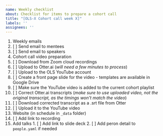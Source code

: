 ```yaml
---
name: Weekly checklist
about: Checklist for items to prepare a cohort call
title: "[OLS-X Cohort call week X]"
labels: ''
assignees: ''
---
```


1. Weekly emails
  1. [ ] Send email to mentees
  1. [ ] Send email to speakers
3. Cohort call video preparation
  1. [ ] Download from Zoom cloud recordings
  2. [ ] Upload to Otter.ai (_will need a few minutes to process_)
  3. [ ] Upload to the OLS YouTube account
  4. [ ] Create a front page slide for the video - templates are available in Google Drive
  5. [ ] Make sure the YouTube video is added to the current cohort playlist
  3. [ ] Correct Otter.ai transcripts (_make sure to use uploaded video, not the original transcript, as the timings won't match the video_)
  7. [ ] Download corrected transcript as a .srt file from Otter
  8. [ ] Upload it to the YouTube video
4. Website (in schedule in `_data` folder)
  1. [ ] Add link to recording 
  2. Add talks
    1. [ ] Add link to slide deck
    2. [ ] Add peron detail to `people.yaml` if needed   
